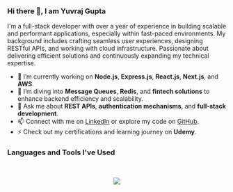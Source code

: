 ### Hi there 👋, I am Yuvraj Gupta

I'm a full-stack developer with over a year of experience in building scalable and performant applications, especially within fast-paced environments. My background includes crafting seamless user experiences, designing RESTful APIs, and working with cloud infrastructure. Passionate about delivering efficient solutions and continuously expanding my technical expertise.

- 🔭 I’m currently working on **Node.js**, **Express.js**, **React.js**, **Next.js**, and **AWS**.
- 🌱 I’m diving into **Message Queues**, **Redis**, and **fintech solutions** to enhance backend efficiency and scalability.
- 💬 Ask me about **REST APIs**, **authentication mechanisms**, and **full-stack development**.
- 📫 Connect with me on [LinkedIn](https://www.linkedin.com/in/yuvrajgupta036) or explore my code on [GitHub](https://github.com/yuvrajgupta010).
- ⚡ Check out my certifications and learning journey on **Udemy**.

### Languages and Tools I've Used
<br>
<p align="center">
  <img src="https://skillicons.dev/icons?i=js,ts,nodejs,express,react,nextjs,redux,aws,mongodb,redis,html,css,git,github,postman,docker,netlify,jira,bootstrap,sass&perline=7" />
</p>
<br><br>
